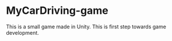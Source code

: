 # MyCarDriving-game
This is a small game made in Unity. This is first step towards game development.
